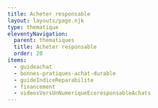 ```yaml
---
title: Acheter responsable
layout: layouts/page.njk
type: thematique
eleventyNavigation:
  parent: thematiques
  title: Acheter responsable
  order: 20
items:
  - guideachat
  - bonnes-pratiques-achat-durable
  - guideIndiceReparabilite
  - financement
  - videosVersUnNumeriqueEcoresponsableAchats
---
```

